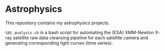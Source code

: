 # Astrophysics

This repository contains my astrophysics projects.


`SAS_analysis.sh` is a bash script for automating the (ESA) XMM-Newton X-ray satellite raw data cleansing pipeline for each satellite camera and generating corresponding light curves (time series).